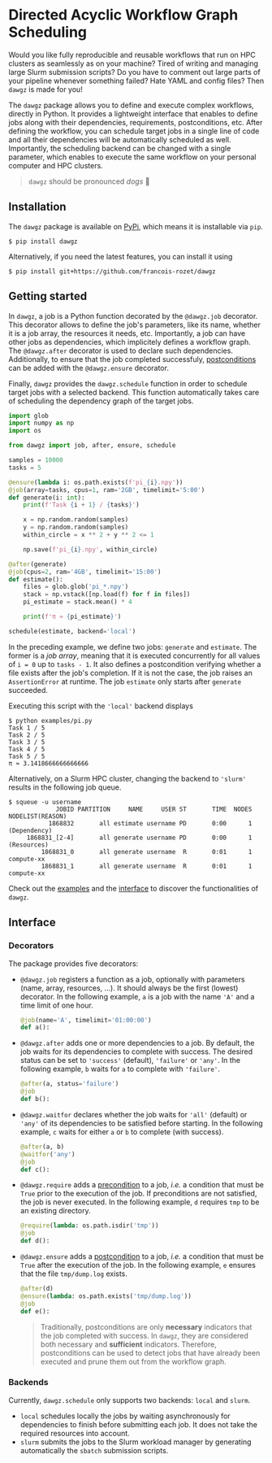 # Directed Acyclic Workflow Graph Scheduling

Would you like fully reproducible and reusable workflows that run on HPC clusters as seamlessly as on your machine? Tired of writing and managing large Slurm submission scripts? Do you have to comment out large parts of your pipeline whenever something failed? Hate YAML and config files? Then `dawgz` is made for you!

The `dawgz` package allows you to define and execute complex workflows, directly in Python. It provides a lightweight interface that enables to define jobs along with their dependencies, requirements, postconditions, etc. After defining the workflow, you can schedule target jobs in a single line of code and all their dependencies will be automatically scheduled as well. Importantly, the scheduling backend can be changed with a single parameter, which enables to execute the same workflow on your personal computer and HPC clusters.

> `dawgz` should be pronounced *dogs* :dog:

## Installation

The `dawgz` package is available on [PyPi](https://pypi.org/project/dawgz/), which means it is installable via `pip`.

```
$ pip install dawgz
```

Alternatively, if you need the latest features, you can install it using

```
$ pip install git+https://github.com/francois-rozet/dawgz
```

## Getting started

In `dawgz`, a job is a Python function decorated by the `@dawgz.job` decorator. This decorator allows to define the job's parameters, like its name, whether it is a job array, the resources it needs, etc. Importantly, a job can have other jobs as dependencies, which implicitely defines a workflow graph. The `@dawgz.after` decorator is used to declare such dependencies. Additionally, to ensure that the job completed successfuly, [postconditions](https://en.wikipedia.org/wiki/Postcondition) can be added with the `@dawgz.ensure` decorator.

Finally, `dawgz` provides the `dawgz.schedule` function in order to schedule target jobs with a selected backend. This function automatically takes care of scheduling the dependency graph of the target jobs.

```python
import glob
import numpy as np
import os

from dawgz import job, after, ensure, schedule

samples = 10000
tasks = 5

@ensure(lambda i: os.path.exists(f'pi_{i}.npy'))
@job(array=tasks, cpus=1, ram='2GB', timelimit='5:00')
def generate(i: int):
    print(f'Task {i + 1} / {tasks}')

    x = np.random.random(samples)
    y = np.random.random(samples)
    within_circle = x ** 2 + y ** 2 <= 1

    np.save(f'pi_{i}.npy', within_circle)

@after(generate)
@job(cpus=2, ram='4GB', timelimit='15:00')
def estimate():
    files = glob.glob('pi_*.npy')
    stack = np.vstack([np.load(f) for f in files])
    pi_estimate = stack.mean() * 4

    print(f'π ≈ {pi_estimate}')

schedule(estimate, backend='local')
```

In the preceding example, we define two jobs: `generate` and `estimate`. The former is a *job array*, meaning that it is executed concurrently for all values of `i = 0` up to `tasks - 1`. It also defines a postcondition verifying whether a file exists after the job's completion. If it is not the case, the job raises an `AssertionError` at runtime. The job `estimate` only starts after `generate` succeeded.

Executing this script with the `'local'` backend displays

```
$ python examples/pi.py
Task 1 / 5
Task 2 / 5
Task 3 / 5
Task 4 / 5
Task 5 / 5
π ≈ 3.1418666666666666
```

Alternatively, on a Slurm HPC cluster, changing the backend to `'slurm'` results in the following job queue.

```
$ squeue -u username
             JOBID PARTITION     NAME     USER ST       TIME  NODES NODELIST(REASON)
           1868832       all estimate username PD       0:00      1 (Dependency)
     1868831_[2-4]       all generate username PD       0:00      1 (Resources)
         1868831_0       all generate username  R       0:01      1 compute-xx
         1868831_1       all generate username  R       0:01      1 compute-xx
```

Check out the [examples](examples/) and the [interface](#Interface) to discover the functionalities of `dawgz`.

## Interface

### Decorators

The package provides five decorators:

* `@dawgz.job` registers a function as a job, optionally with parameters (name, array, resources, ...). It should always be the first (lowest) decorator. In the following example, `a` is a job with the name `'A'` and a time limit of one hour.

    ```python
    @job(name='A', timelimit='01:00:00')
    def a():
    ```

* `@dawgz.after` adds one or more dependencies to a job. By default, the job waits for its dependencies to complete with success. The desired status can be set to `'success'` (default), `'failure'` or `'any'`. In the following example, `b` waits for `a` to complete with `'failure'`.

    ```python
    @after(a, status='failure')
    @job
    def b():
    ```

* `@dawgz.waitfor` declares whether the job waits for `'all'` (default) or `'any'` of its dependencies to be satisfied before starting. In the following example, `c` waits for either `a` or `b` to complete (with success).

    ```python
    @after(a, b)
    @waitfor('any')
    @job
    def c():
    ```

* `@dawgz.require` adds a [precondition](https://en.wikipedia.org/wiki/Preconditions) to a job, *i.e.* a condition that must be `True` prior to the execution of the job. If preconditions are not satisfied, the job is never executed. In the following example, `d` requires `tmp` to be an existing directory.

    ```python
    @require(lambda: os.path.isdir('tmp'))
    @job
    def d():
    ```

* `@dawgz.ensure` adds a [postcondition](https://en.wikipedia.org/wiki/Postconditions) to a job, *i.e.* a condition that must be `True` after the execution of the job. In the following example, `e` ensures that the file `tmp/dump.log` exists.

    ```python
    @after(d)
    @ensure(lambda: os.path.exists('tmp/dump.log'))
    @job
    def e():
    ```

    > Traditionally, postconditions are only **necessary** indicators that the job completed with success. In `dawgz`, they are considered both necessary and **sufficient** indicators. Therefore, postconditions can be used to detect jobs that have already been executed and prune them out from the workflow graph.

### Backends

Currently, `dawgz.schedule` only supports two backends: `local` and `slurm`.

* `local` schedules locally the jobs by waiting asynchronously for dependencies to finish before submitting each job. It does not take the required resources into account.
* `slurm` submits the jobs to the Slurm workload manager by generating automatically the `sbatch` submission scripts.
